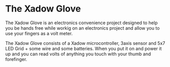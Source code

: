 The Xadow Glove
==========

The Xadow Glove is an electronics convenience project designed to help you be hands free while workig on an electronics project and allow you to use your fingers as a volt meter.

The Xadow Glove consists of a Xadow microcontroller, 3axis sensor and 5x7 LED Grid + some wire and some batteries. When you put it on and power it up and you can read volts of anything you touch with your thumb and forefinger.
